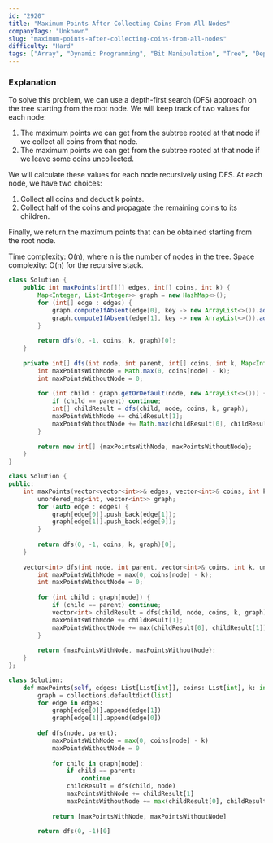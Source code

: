 ```yaml
---
id: "2920"
title: "Maximum Points After Collecting Coins From All Nodes"
companyTags: "Unknown"
slug: "maximum-points-after-collecting-coins-from-all-nodes"
difficulty: "Hard"
tags: ["Array", "Dynamic Programming", "Bit Manipulation", "Tree", "Depth-First Search", "Memoization"]
---
```


### Explanation

To solve this problem, we can use a depth-first search (DFS) approach on the tree starting from the root node. We will keep track of two values for each node: 
1. The maximum points we can get from the subtree rooted at that node if we collect all coins from that node.
2. The maximum points we can get from the subtree rooted at that node if we leave some coins uncollected.

We will calculate these values for each node recursively using DFS. At each node, we have two choices:
1. Collect all coins and deduct k points.
2. Collect half of the coins and propagate the remaining coins to its children.

Finally, we return the maximum points that can be obtained starting from the root node.

Time complexity: O(n), where n is the number of nodes in the tree.
Space complexity: O(n) for the recursive stack.
```java
class Solution {
    public int maxPoints(int[][] edges, int[] coins, int k) {
        Map<Integer, List<Integer>> graph = new HashMap<>();
        for (int[] edge : edges) {
            graph.computeIfAbsent(edge[0], key -> new ArrayList<>()).add(edge[1]);
            graph.computeIfAbsent(edge[1], key -> new ArrayList<>()).add(edge[0]);
        }
        
        return dfs(0, -1, coins, k, graph)[0];
    }
    
    private int[] dfs(int node, int parent, int[] coins, int k, Map<Integer, List<Integer>> graph) {
        int maxPointsWithNode = Math.max(0, coins[node] - k);
        int maxPointsWithoutNode = 0;
        
        for (int child : graph.getOrDefault(node, new ArrayList<>())) {
            if (child == parent) continue;
            int[] childResult = dfs(child, node, coins, k, graph);
            maxPointsWithNode += childResult[1];
            maxPointsWithoutNode += Math.max(childResult[0], childResult[1]);
        }
        
        return new int[] {maxPointsWithNode, maxPointsWithoutNode};
    }
}
```

```cpp
class Solution {
public:
    int maxPoints(vector<vector<int>>& edges, vector<int>& coins, int k) {
        unordered_map<int, vector<int>> graph;
        for (auto edge : edges) {
            graph[edge[0]].push_back(edge[1]);
            graph[edge[1]].push_back(edge[0]);
        }
        
        return dfs(0, -1, coins, k, graph)[0];
    }
    
    vector<int> dfs(int node, int parent, vector<int>& coins, int k, unordered_map<int, vector<int>>& graph) {
        int maxPointsWithNode = max(0, coins[node] - k);
        int maxPointsWithoutNode = 0;
        
        for (int child : graph[node]) {
            if (child == parent) continue;
            vector<int> childResult = dfs(child, node, coins, k, graph);
            maxPointsWithNode += childResult[1];
            maxPointsWithoutNode += max(childResult[0], childResult[1]);
        }
        
        return {maxPointsWithNode, maxPointsWithoutNode};
    }
};
```

```python
class Solution:
    def maxPoints(self, edges: List[List[int]], coins: List[int], k: int) -> int:
        graph = collections.defaultdict(list)
        for edge in edges:
            graph[edge[0]].append(edge[1])
            graph[edge[1]].append(edge[0])
        
        def dfs(node, parent):
            maxPointsWithNode = max(0, coins[node] - k)
            maxPointsWithoutNode = 0
            
            for child in graph[node]:
                if child == parent:
                    continue
                childResult = dfs(child, node)
                maxPointsWithNode += childResult[1]
                maxPointsWithoutNode += max(childResult[0], childResult[1])
            
            return [maxPointsWithNode, maxPointsWithoutNode]
        
        return dfs(0, -1)[0]
```